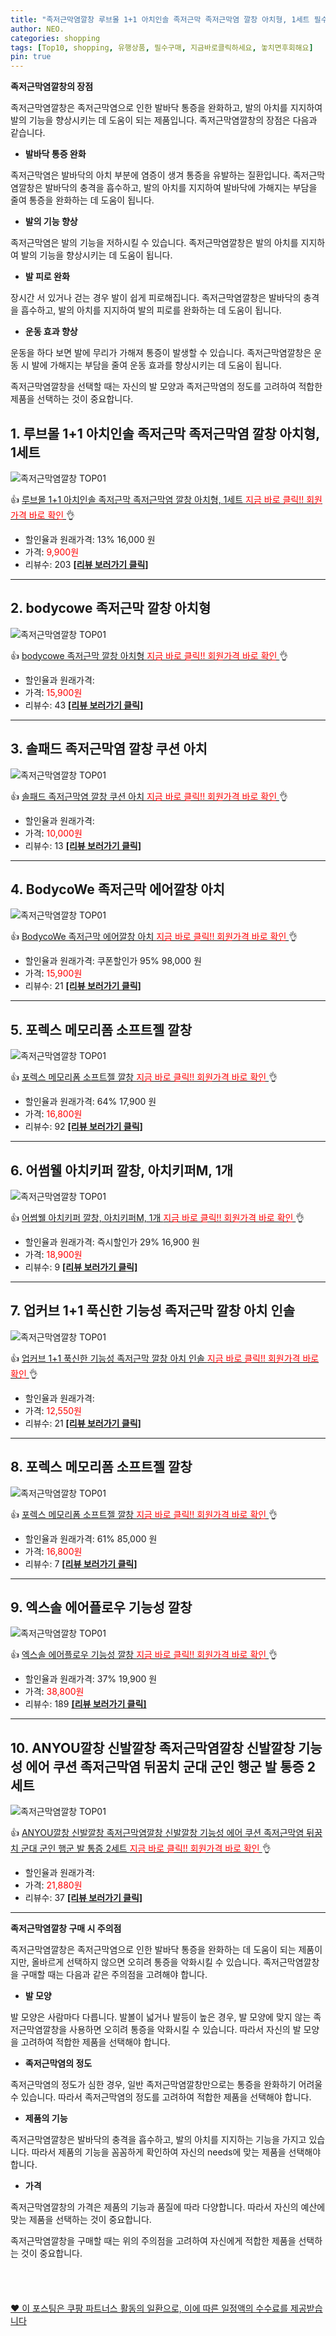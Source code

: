 ```yaml
---
title: "족저근막염깔창 루브몰 1+1 아치인솔 족저근막 족저근막염 깔창 아치형, 1세트 필수 필요 추천 제품 비교 최저 가격 비교 장점 구매 후기 구매평"
author: NEO.
categories: shopping
tags: [Top10, shopping, 유행상품, 필수구매, 지금바로클릭하세요, 놓치면후회해요]
pin: true
---
```

**족저근막염깔창의 장점**

족저근막염깔창은 족저근막염으로 인한 발바닥 통증을 완화하고, 발의 아치를 지지하여 발의 기능을 향상시키는 데 도움이 되는 제품입니다. 족저근막염깔창의 장점은 다음과 같습니다.

* **발바닥 통증 완화**

족저근막염은 발바닥의 아치 부분에 염증이 생겨 통증을 유발하는 질환입니다. 족저근막염깔창은 발바닥의 충격을 흡수하고, 발의 아치를 지지하여 발바닥에 가해지는 부담을 줄여 통증을 완화하는 데 도움이 됩니다.

* **발의 기능 향상**

족저근막염은 발의 기능을 저하시킬 수 있습니다. 족저근막염깔창은 발의 아치를 지지하여 발의 기능을 향상시키는 데 도움이 됩니다.

* **발 피로 완화**

장시간 서 있거나 걷는 경우 발이 쉽게 피로해집니다. 족저근막염깔창은 발바닥의 충격을 흡수하고, 발의 아치를 지지하여 발의 피로를 완화하는 데 도움이 됩니다.

* **운동 효과 향상**

운동을 하다 보면 발에 무리가 가해져 통증이 발생할 수 있습니다. 족저근막염깔창은 운동 시 발에 가해지는 부담을 줄여 운동 효과를 향상시키는 데 도움이 됩니다.

족저근막염깔창을 선택할 때는 자신의 발 모양과 족저근막염의 정도를 고려하여 적합한 제품을 선택하는 것이 중요합니다.

   

## 1. 루브몰 1+1 아치인솔 족저근막 족저근막염 깔창 아치형, 1세트

![족저근막염깔창 TOP01](https://thumbnail6.coupangcdn.com/thumbnails/remote/490x490ex/image/vendor_inventory/431c/141ac49c2e30406299c6b5a31c0446bd7fb899d7d8512e978be0ac93dd08.jpg)


👍 [루브몰 1+1 아치인솔 족저근막 족저근막염 깔창 아치형, 1세트 <font color=red> 지금 바로 클릭!! 회원가격 바로 확인 </font> ](https://link.coupang.com/re/AFFSDP?lptag=AF3617701&subid=GithubCoopas&pageKey=7656161696&traceid=V0-153&itemId=20384429756&vendorItemId=87467544165) 👌 


- 할인율과 원래가격: 13%  16,000   원
- 가격: <span style='color:red'>9,900원</span>
- 리뷰수: 203  [**[리뷰 보러가기 클릭]**](https://link.coupang.com/re/AFFSDP?lptag=AF3617701&subid=GithubCoopas&pageKey=7656161696&traceid=V0-153&itemId=20384429756&vendorItemId=87467544165)

---


   

## 2. bodycowe 족저근막 깔창 아치형

![족저근막염깔창 TOP01](https://thumbnail10.coupangcdn.com/thumbnails/remote/490x490ex/image/vendor_inventory/6f14/f473cb0e06170ad32596c9194a531bf59962f87ede6e521450553ee7597e.png)


👍 [bodycowe 족저근막 깔창 아치형 <font color=red> 지금 바로 클릭!! 회원가격 바로 확인 </font> ](https://link.coupang.com/re/AFFSDP?lptag=AF3617701&subid=GithubCoopas&pageKey=7602350448&traceid=V0-153&itemId=20113976152&vendorItemId=86589513801) 👌 


- 할인율과 원래가격: 
- 가격: <span style='color:red'>15,900원</span>
- 리뷰수: 43  [**[리뷰 보러가기 클릭]**](https://link.coupang.com/re/AFFSDP?lptag=AF3617701&subid=GithubCoopas&pageKey=7602350448&traceid=V0-153&itemId=20113976152&vendorItemId=86589513801)

---


   

## 3. 솔패드 족저근막염 깔창 쿠션 아치

![족저근막염깔창 TOP01](https://thumbnail7.coupangcdn.com/thumbnails/remote/490x490ex/image/vendor_inventory/a40a/6fcaadc9b59b7faec16a45d981f643e92854708c9b3fe23de131039f3570.jpg)


👍 [솔패드 족저근막염 깔창 쿠션 아치 <font color=red> 지금 바로 클릭!! 회원가격 바로 확인 </font> ](https://link.coupang.com/re/AFFSDP?lptag=AF3617701&subid=GithubCoopas&pageKey=7721759096&traceid=V0-153&itemId=20725691592&vendorItemId=87796268725) 👌 


- 할인율과 원래가격: 
- 가격: <span style='color:red'>10,000원</span>
- 리뷰수: 13  [**[리뷰 보러가기 클릭]**](https://link.coupang.com/re/AFFSDP?lptag=AF3617701&subid=GithubCoopas&pageKey=7721759096&traceid=V0-153&itemId=20725691592&vendorItemId=87796268725)

---


   

## 4. BodycoWe 족저근막 에어깔창 아치

![족저근막염깔창 TOP01](https://thumbnail6.coupangcdn.com/thumbnails/remote/490x490ex/image/vendor_inventory/79ca/a7a4a8fb48ec82f3431ed3ca665ce6824e3f5526469facb3b62e14d27734.png)


👍 [BodycoWe 족저근막 에어깔창 아치 <font color=red> 지금 바로 클릭!! 회원가격 바로 확인 </font> ](https://link.coupang.com/re/AFFSDP?lptag=AF3617701&subid=GithubCoopas&pageKey=7550008903&traceid=V0-153&itemId=19479682692&vendorItemId=86589778961) 👌 


- 할인율과 원래가격: 쿠폰할인가 95%  98,000   원
- 가격: <span style='color:red'>15,900원</span>
- 리뷰수: 21  [**[리뷰 보러가기 클릭]**](https://link.coupang.com/re/AFFSDP?lptag=AF3617701&subid=GithubCoopas&pageKey=7550008903&traceid=V0-153&itemId=19479682692&vendorItemId=86589778961)

---


   

## 5. 포렉스 메모리폼 소프트젤 깔창

![족저근막염깔창 TOP01](https://thumbnail8.coupangcdn.com/thumbnails/remote/490x490ex/image/retail/images/6003947478340719-e6fcdd16-485e-42c9-a4a9-34c65e5726e6.jpg)


👍 [포렉스 메모리폼 소프트젤 깔창 <font color=red> 지금 바로 클릭!! 회원가격 바로 확인 </font> ](https://link.coupang.com/re/AFFSDP?lptag=AF3617701&subid=GithubCoopas&pageKey=183741239&traceid=V0-153&itemId=526147104&vendorItemId=4365828789) 👌 


- 할인율과 원래가격: 64%  17,900   원
- 가격: <span style='color:red'>16,800원</span>
- 리뷰수: 92  [**[리뷰 보러가기 클릭]**](https://link.coupang.com/re/AFFSDP?lptag=AF3617701&subid=GithubCoopas&pageKey=183741239&traceid=V0-153&itemId=526147104&vendorItemId=4365828789)

---


   

## 6. 어썸웰 아치키퍼 깔창, 아치키퍼M, 1개

![족저근막염깔창 TOP01](https://thumbnail8.coupangcdn.com/thumbnails/remote/490x490ex/image/vendor_inventory/4bb1/a6e9563b67050255454ab619ae8343e71ffc71242cc833fcf799d0c09b22.png)


👍 [어썸웰 아치키퍼 깔창, 아치키퍼M, 1개 <font color=red> 지금 바로 클릭!! 회원가격 바로 확인 </font> ](https://link.coupang.com/re/AFFSDP?lptag=AF3617701&subid=GithubCoopas&pageKey=7172950129&traceid=V0-153&itemId=18075218945&vendorItemId=85228320988) 👌 


- 할인율과 원래가격: 즉시할인가 29%  16,900   원
- 가격: <span style='color:red'>18,900원</span>
- 리뷰수: 9  [**[리뷰 보러가기 클릭]**](https://link.coupang.com/re/AFFSDP?lptag=AF3617701&subid=GithubCoopas&pageKey=7172950129&traceid=V0-153&itemId=18075218945&vendorItemId=85228320988)

---


   

## 7. 업커브 1+1 푹신한 기능성 족저근막 깔창 아치 인솔

![족저근막염깔창 TOP01](https://thumbnail6.coupangcdn.com/thumbnails/remote/490x490ex/image/vendor_inventory/66d9/cabc231298a2007c07a527c8f4ba393f5a8cba104d01ef501acba226a003.jpg)


👍 [업커브 1+1 푹신한 기능성 족저근막 깔창 아치 인솔 <font color=red> 지금 바로 클릭!! 회원가격 바로 확인 </font> ](https://link.coupang.com/re/AFFSDP?lptag=AF3617701&subid=GithubCoopas&pageKey=7725908894&traceid=V0-153&itemId=20747463440&vendorItemId=87817818113) 👌 


- 할인율과 원래가격: 
- 가격: <span style='color:red'>12,550원</span>
- 리뷰수: 21  [**[리뷰 보러가기 클릭]**](https://link.coupang.com/re/AFFSDP?lptag=AF3617701&subid=GithubCoopas&pageKey=7725908894&traceid=V0-153&itemId=20747463440&vendorItemId=87817818113)

---


   

## 8. 포렉스 메모리폼 소프트젤 깔창

![족저근막염깔창 TOP01](https://thumbnail8.coupangcdn.com/thumbnails/remote/490x490ex/image/retail/images/6003947478340719-e6fcdd16-485e-42c9-a4a9-34c65e5726e6.jpg)


👍 [포렉스 메모리폼 소프트젤 깔창 <font color=red> 지금 바로 클릭!! 회원가격 바로 확인 </font> ](https://link.coupang.com/re/AFFSDP?lptag=AF3617701&subid=GithubCoopas&pageKey=183741239&traceid=V0-153&itemId=526147104&vendorItemId=4365828789) 👌 


- 할인율과 원래가격: 61%  85,000   원
- 가격: <span style='color:red'>16,800원</span>
- 리뷰수: 7  [**[리뷰 보러가기 클릭]**](https://link.coupang.com/re/AFFSDP?lptag=AF3617701&subid=GithubCoopas&pageKey=183741239&traceid=V0-153&itemId=526147104&vendorItemId=4365828789)

---


   

## 9. 엑스솔 에어플로우 기능성 깔창

![족저근막염깔창 TOP01](https://thumbnail8.coupangcdn.com/thumbnails/remote/490x490ex/image/vendor_inventory/f78b/01759a0d216644edafad75b45e93ef585b6a33a7cde4d8a191300573faea.jpg)


👍 [엑스솔 에어플로우 기능성 깔창 <font color=red> 지금 바로 클릭!! 회원가격 바로 확인 </font> ](https://link.coupang.com/re/AFFSDP?lptag=AF3617701&subid=GithubCoopas&pageKey=7516499848&traceid=V0-153&itemId=14368450679&vendorItemId=85882551574) 👌 


- 할인율과 원래가격: 37%  19,900   원
- 가격: <span style='color:red'>38,800원</span>
- 리뷰수: 189  [**[리뷰 보러가기 클릭]**](https://link.coupang.com/re/AFFSDP?lptag=AF3617701&subid=GithubCoopas&pageKey=7516499848&traceid=V0-153&itemId=14368450679&vendorItemId=85882551574)

---


   

## 10. ANYOU깔창 신발깔창 족저근막염깔창 신발깔창 기능성 에어 쿠션 족저근막염 뒤꿈치 군대 군인 행군 발 통증 2세트

![족저근막염깔창 TOP01](https://thumbnail6.coupangcdn.com/thumbnails/remote/490x490ex/image/vendor_inventory/5e40/388365cc673f6a89180f072fadaa4ab0db98cd225ce0ff2c0a95a5f4b01f.jpeg)


👍 [ANYOU깔창 신발깔창 족저근막염깔창 신발깔창 기능성 에어 쿠션 족저근막염 뒤꿈치 군대 군인 행군 발 통증 2세트 <font color=red> 지금 바로 클릭!! 회원가격 바로 확인 </font> ](https://link.coupang.com/re/AFFSDP?lptag=AF3617701&subid=GithubCoopas&pageKey=7236881246&traceid=V0-153&itemId=18377680541&vendorItemId=86272966347) 👌 


- 할인율과 원래가격: 
- 가격: <span style='color:red'>21,880원</span>
- 리뷰수: 37  [**[리뷰 보러가기 클릭]**](https://link.coupang.com/re/AFFSDP?lptag=AF3617701&subid=GithubCoopas&pageKey=7236881246&traceid=V0-153&itemId=18377680541&vendorItemId=86272966347)

---
**족저근막염깔창 구매 시 주의점**

족저근막염깔창은 족저근막염으로 인한 발바닥 통증을 완화하는 데 도움이 되는 제품이지만, 올바르게 선택하지 않으면 오히려 통증을 악화시킬 수 있습니다. 족저근막염깔창을 구매할 때는 다음과 같은 주의점을 고려해야 합니다.

* **발 모양**

발 모양은 사람마다 다릅니다. 발볼이 넓거나 발등이 높은 경우, 발 모양에 맞지 않는 족저근막염깔창을 사용하면 오히려 통증을 악화시킬 수 있습니다. 따라서 자신의 발 모양을 고려하여 적합한 제품을 선택해야 합니다.

* **족저근막염의 정도**

족저근막염의 정도가 심한 경우, 일반 족저근막염깔창만으로는 통증을 완화하기 어려울 수 있습니다. 따라서 족저근막염의 정도를 고려하여 적합한 제품을 선택해야 합니다.

* **제품의 기능**

족저근막염깔창은 발바닥의 충격을 흡수하고, 발의 아치를 지지하는 기능을 가지고 있습니다. 따라서 제품의 기능을 꼼꼼하게 확인하여 자신의 needs에 맞는 제품을 선택해야 합니다.

* **가격**

족저근막염깔창의 가격은 제품의 기능과 품질에 따라 다양합니다. 따라서 자신의 예산에 맞는 제품을 선택하는 것이 중요합니다.

족저근막염깔창을 구매할 때는 위의 주의점을 고려하여 자신에게 적합한 제품을 선택하는 것이 중요합니다.<br><br><br><br><br> [ ❤  이 포스팅은 쿠팡 파트너스 활동의 일환으로, 이에 따른 일정액의 수수료를 제공받습니다](https://link.coupang.com/a/bcEFyh)